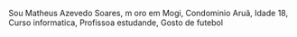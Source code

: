 
Sou Matheus Azevedo Soares, m oro em
Mogi, Condominio Aruã,
Idade 18,
Curso informatica,
Profissoa estudande,
Gosto de futebol
